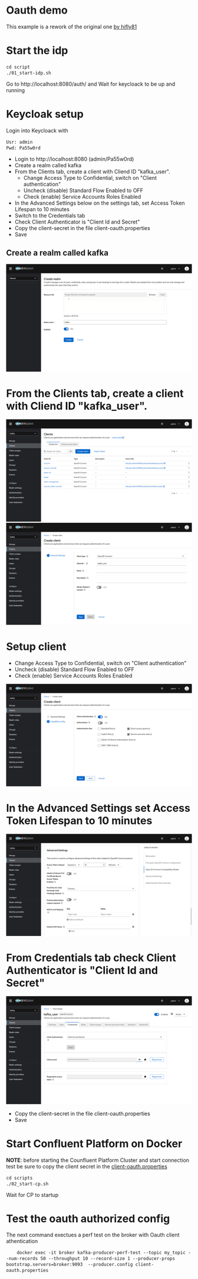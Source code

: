 # Oauth demo

This example is a rework of the original one [by hifly81](https://github.com/hifly81/kafka-examples/tree/master/kafka-oauth-kip-768)

# Start the idp

    cd script
    ./01_start-idp.sh

Go to http://localhost:8080/auth/ and Wait for keycloack to be up and running

# Keycloak setup

Login into Keycloack with 

    Usr: admin
    Pwd: Pa55w0rd

- Login to http://localhost:8080 (admin/Pa55w0rd)
- Create a realm called kafka
- From the Clients tab, create a client with Cliend ID "kafka_user".
    - Change Access Type to Confidential, switch on "Client authentication"
    - Uncheck (disable) Standard Flow Enabled to OFF
    - Check (enable) Service Accounts Roles Enabled
- In the Advanced Settings below on the settings tab, set Access Token Lifespan to 10 minutes
- Switch to the Credentials tab
- Check Client Authenticator is "Client Id and Secret"
- Copy the client-secret in the file client-oauth.properties
- Save

## Create a realm called kafka
![Create realm](images/01.png)
# From the Clients tab, create a client with Cliend ID "kafka_user".
![Create realm](images/02.png)
![Create realm](images/03.png)
# Setup client

- Change Access Type to Confidential, switch on "Client authentication"
- Uncheck (disable) Standard Flow Enabled to OFF
- Check (enable) Service Accounts Roles Enabled

![Create realm](images/04.png)

# In the Advanced Settings set Access Token Lifespan to 10 minutes
![Create realm](images/05.png)

# From Credentials tab check Client Authenticator is "Client Id and Secret"

![Create realm](images/06.png)

- Copy the client-secret in the file client-oauth.properties
- Save

# Start Confluent Platform on Docker

**NOTE**: before starting the Counfluent Platform Cluster and start connection test be sure to copy the client secret in the [client-oauth.properties](client-oauth.properties)

    cd scripts
    ./02_start-cp.sh

Wait for CP to startup

# Test the oauth authorized config


The next command exectues a perf test on the broker with Oauth client athentication

        docker exec -it broker kafka-producer-perf-test --topic my_topic --num-records 50 --throughput 10 --record-size 1 --producer-props bootstrap.servers=broker:9093  --producer.config client-oauth.properties

